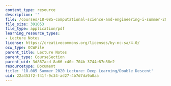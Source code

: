 ```yaml
---
content_type: resource
description: ''
file: /courses/18-085-computational-science-and-engineering-i-summer-2020/22a453f2f41f9c34ad274b7d7da9a0aa_MIT18_085Summer20_lec_GS.pdf
file_size: 391053
file_type: application/pdf
learning_resource_types:
- Lecture Notes
license: https://creativecommons.org/licenses/by-nc-sa/4.0/
ocw_type: OCWFile
parent_title: Lecture Notes
parent_type: CourseSection
parent_uid: 3d867acd-8a66-c40c-704b-3744e87e88e2
resourcetype: Document
title: '18.085 Summer 2020 Lecture: Deep Learning/Double Descent'
uid: 22a453f2-f41f-9c34-ad27-4b7d7da9a0aa
---
```

